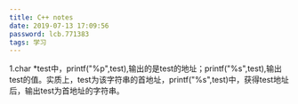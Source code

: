 ```yaml
---
title: C++ notes
date: 2019-07-13 17:09:56
password: lcb.771383
tags: 学习
---
```

1.char *test中，printf("%p",test),输出的是test的地址；printf("%s",test),输出test的值。实质上，test为该字符串的首地址，printf("%s",test)中，获得test地址后，输出test为首地址的字符串。